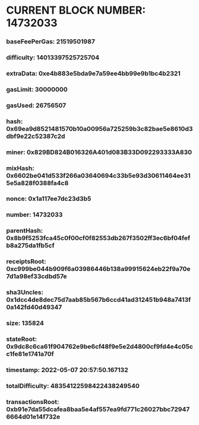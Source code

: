 # CURRENT BLOCK NUMBER: 14732033

### baseFeePerGas: 21519501987
### difficulty: 14013397525725704
### extraData: 0xe4b883e5bda9e7a59ee4bb99e9b1bc4b2321
### gasLimit: 30000000
### gasUsed: 26756507
### hash: 0x69ea9d8521481570b10a00956a725259b3c82bae5e8610d3dbf9e22c52387c2d
### miner: 0x829BD824B016326A401d083B33D092293333A830
### mixHash: 0x6602be041d533f266a03640694c33b5e93d30611464ee315e5a828f0388fa4c8
### nonce: 0x1a117ee7dc23d3b5
### number: 14732033
### parentHash: 0x8b9f5253fca45c0f00cf0f82553db267f3502ff3ec6bf04fefb8a275da1fb5cf
### receiptsRoot: 0xc999be044b909f6a03986446b138a99915624eb22f9a70e7d1a98ef33cdbd57e
### sha3Uncles: 0x1dcc4de8dec75d7aab85b567b6ccd41ad312451b948a7413f0a142fd40d49347
### size: 135824
### stateRoot: 0x9dc8c6ca61f904762e9be6cf48f9e5e2d4800cf9fd4e4c05cc1fe81e1741a70f
### timestamp: 2022-05-07 20:57:50.167132
### totalDifficulty: 48354122598422438249540
### transactionsRoot: 0xb91e7da55dcafea8baa5e4af557ea9fd771c26027bbc729476664d01e14f732e
